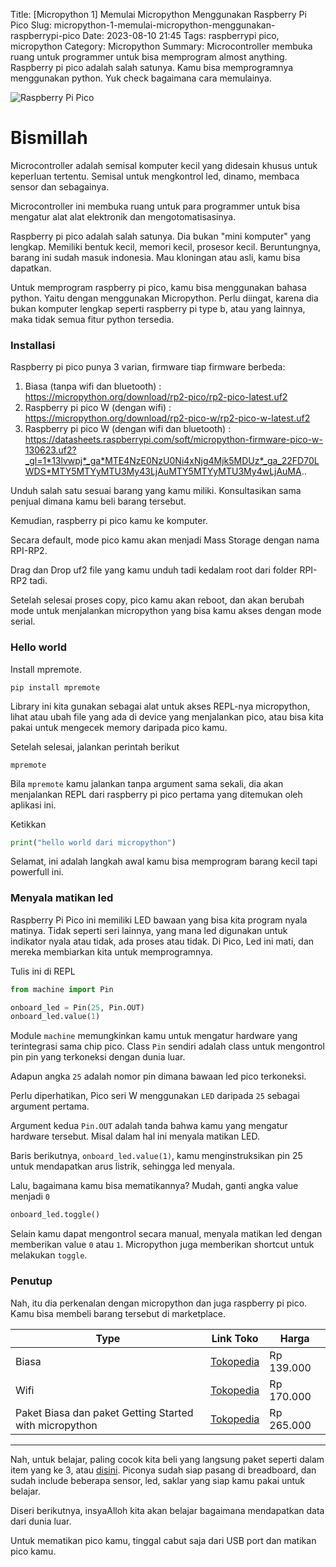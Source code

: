 Title: [Micropython 1] Memulai Micropython Menggunakan Raspberry Pi Pico
Slug: micropython-1-memulai-micropython-menggunakan-raspberrypi-pico
Date: 2023-08-10 21:45
Tags: raspberrypi pico, micropython
Category: Micropython
Summary: Microcontroller membuka ruang untuk programmer untuk bisa memprogram almost anything. Raspberry pi pico adalah salah satunya. Kamu bisa memprogramnya menggunakan python. Yuk check bagaimana cara memulainya.

![Raspberry Pi Pico]({filename}images/raspberry_pi_pico_tangan.jpeg)

# Bismillah

Microcontroller adalah semisal komputer kecil yang didesain khusus untuk keperluan tertentu. Semisal untuk mengkontrol led, dinamo, membaca sensor dan sebagainya.

Microcontroller ini membuka ruang untuk para programmer untuk bisa mengatur alat alat elektronik dan mengotomatisasinya. 

Raspberry pi pico adalah salah satunya. Dia bukan "mini komputer" yang lengkap. Memiliki bentuk kecil, memori kecil, prosesor kecil. Beruntungnya, barang ini sudah masuk indonesia. Mau kloningan atau asli, kamu bisa dapatkan.

Untuk memprogram raspberry pi pico, kamu bisa menggunakan bahasa python. Yaitu dengan menggunakan Micropython. Perlu diingat, karena dia bukan komputer lengkap seperti raspberry pi type b, atau yang lainnya, maka tidak semua fitur python tersedia.

### Installasi

Raspberry pi pico punya 3 varian, firmware tiap firmware berbeda:

1. Biasa (tanpa wifi dan bluetooth) : https://micropython.org/download/rp2-pico/rp2-pico-latest.uf2
2. Raspberry pi pico W (dengan wifi) : https://micropython.org/download/rp2-pico-w/rp2-pico-w-latest.uf2
3. Raspberry pi pico W (dengan wifi dan bluetooth) : https://datasheets.raspberrypi.com/soft/micropython-firmware-pico-w-130623.uf2?_gl=1*13lvwpj*_ga*MTE4NzE0NzU0Ni4xNjg4Mjk5MDUz*_ga_22FD70LWDS*MTY5MTYyMTU3My43LjAuMTY5MTYyMTU3My4wLjAuMA..

Unduh salah satu sesuai barang yang kamu miliki. Konsultasikan sama penjual dimana kamu beli barang tersebut.

Kemudian, raspberry pi pico kamu ke komputer. 

Secara default, mode pico kamu akan menjadi Mass Storage dengan nama RPI-RP2. 

Drag dan Drop uf2 file yang kamu unduh tadi kedalam root dari folder RPI-RP2 tadi.

Setelah selesai proses copy, pico kamu akan reboot, dan akan berubah mode untuk menjalankan micropython yang bisa kamu akses dengan mode serial.

### Hello world

Install mpremote. 

```pip install mpremote```

Library ini kita gunakan sebagai alat untuk akses REPL-nya micropython, lihat atau ubah file yang ada di device yang menjalankan pico, atau bisa kita pakai untuk mengecek memory daripada pico kamu.

Setelah selesai, jalankan perintah berikut

```mpremote```

Bila `mpremote` kamu jalankan tanpa argument sama sekali, dia akan menjalankan REPL dari raspberry pi pico pertama yang ditemukan oleh aplikasi ini.

Ketikkan

```python
print("hello world dari micropython")
```

Selamat, ini adalah langkah awal kamu bisa memprogram barang kecil tapi powerfull ini.

### Menyala matikan led

Raspberry Pi Pico ini memiliki LED bawaan yang bisa kita program nyala matinya. Tidak seperti seri lainnya, yang mana led digunakan untuk indikator nyala atau tidak, ada proses atau tidak. Di Pico, Led ini mati, dan mereka membiarkan kita untuk memprogramnya.

Tulis ini di REPL

```python
from machine import Pin

onboard_led = Pin(25, Pin.OUT)
onboard_led.value(1)
```

Module `machine` memungkinkan kamu untuk mengatur hardware yang terintegrasi sama chip pico. Class `Pin` sendiri adalah class untuk mengontrol pin pin yang terkoneksi dengan dunia luar.

Adapun angka `25` adalah nomor pin dimana bawaan led pico terkoneksi.

Perlu diperhatikan, Pico seri W menggunakan `LED` daripada `25` sebagai argument pertama.

Argument kedua `Pin.OUT` adalah tanda bahwa kamu yang mengatur hardware tersebut. Misal dalam hal ini menyala matikan LED.

Baris berikutnya, `onboard_led.value(1)`, kamu menginstruksikan pin 25 untuk mendapatkan arus listrik, sehingga led menyala. 

Lalu, bagaimana kamu bisa mematikannya? Mudah, ganti angka value menjadi `0`

```python
onboard_led.toggle()
```

Selain kamu dapat mengontrol secara manual, menyala matikan led dengan memberikan value `0` atau `1`. Micropython juga memberikan shortcut untuk melakukan `toggle`.


### Penutup

Nah, itu dia perkenalan dengan micropython dan juga raspberry pi pico. Kamu bisa membeli barang tersebut di marketplace.

|Type|Link Toko|Harga|
|---|---|---|
|Biasa|[Tokopedia](https://tokopedia.link/DKzqu8Os8Bb)|Rp 139.000|
|Wifi| [Tokopedia](https://tokopedia.link/AddaP58r8Bb)|Rp 170.000|
|Paket Biasa dan paket Getting Started with micropython| [Tokopedia](https://tokopedia.link/C5tY9OGs8Bb)| Rp 265.000|
--------------------------------------------

Nah, untuk belajar, paling cocok kita beli yang langsung paket seperti dalam item yang ke 3, atau [disini](https://tokopedia.link/C5tY9OGs8Bb). Piconya sudah siap pasang di breadboard, dan sudah include beberapa sensor, led, saklar yang siap kamu pakai untuk belajar.

Diseri berikutnya, insyaAlloh kita akan belajar bagaimana mendapatkan data dari dunia luar.

Untuk mematikan pico kamu, tinggal cabut saja dari USB port dan matikan pico kamu.
